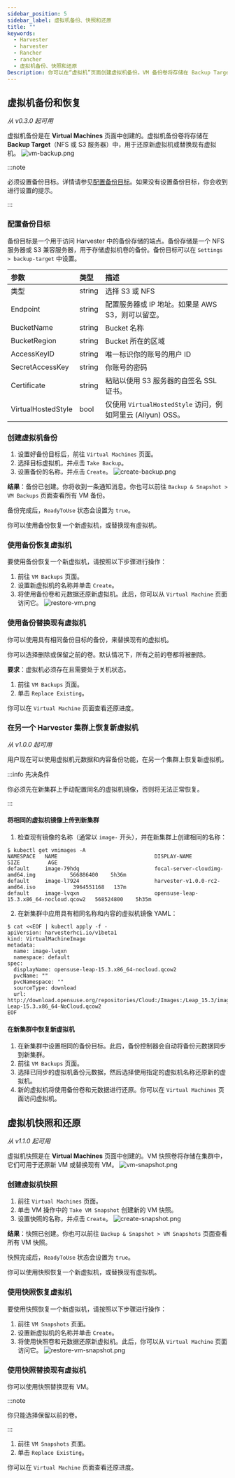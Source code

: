 ```yaml
---
sidebar_position: 5
sidebar_label: 虚拟机备份、快照和还原
title: ""
keywords:
  - Harvester
  - harvester
  - Rancher
  - rancher
  - 虚拟机备份、快照和还原
Description: 你可以在“虚拟机”页面创建虚拟机备份。VM 备份卷将存储在 Backup Target（NFS 或 S3 服务器）中，用于还原新 VM 或替换现有 VM。虚拟机快照可以在没有 Backup Target 的情况下工作。
---
```


## 虚拟机备份和恢复

_从 v0.3.0 起可用_

虚拟机备份是在 **Virtual Machines** 页面中创建的。虚拟机备份卷将存储在 **Backup Target**（NFS 或 S3 服务器）中，用于还原新虚拟机或替换现有虚拟机。
![vm-backup.png](/img/v1.1/vm/vm-backup.png)

:::note

必须设置备份目标。详情请参见[配置备份目标](#配置备份目标)。如果没有设置备份目标，你会收到进行设置的提示。

:::

### 配置备份目标

备份目标是一个用于访问 Harvester 中的备份存储的端点。备份存储是一个 NFS 服务器或 S3 兼容服务器，用于存储虚拟机卷的备份。备份目标可以在 `Settings > backup-target` 中设置。

| 参数 | 类型 | 描述 |
| :----------------- | :----- | :--------------------------------------------------------------------------------------- |
| 类型 | string | 选择 S3 或 NFS |
| Endpoint | string | 配置服务器或 IP 地址。如果是 AWS S3，则可以留空。 |
| BucketName | string | Bucket 名称 |
| BucketRegion | string | Bucket 所在的区域 |
| AccessKeyID | string | 唯一标识你的账号的用户 ID |
| SecretAccessKey | string | 你账号的密码 |
| Certificate | string | 粘贴以使用 S3 服务器的自签名 SSL 证书。 |
| VirtualHostedStyle | bool | 仅使用 `VirtualHostedStyle` 访问，例如阿里云 (Aliyun) OSS。 |

### 创建虚拟机备份

1. 设置好备份目标后，前往 `Virtual Machines` 页面。
1. 选择目标虚拟机，并点击 `Take Backup`。
1. 设置备份的名称，并点击 `Create`。
   ![create-backup.png](/img/v1.1/vm/create-backup.png)

**结果**：备份已创建。你将收到一条通知消息。你也可以前往 `Backup & Snapshot > VM Backups` 页面查看所有 VM 备份。

备份完成后，`ReadyToUse` 状态会设置为 `true`。

你可以使用备份恢复一个新虚拟机，或替换现有虚拟机。

### 使用备份恢复虚拟机

要使用备份恢复一个新虚拟机，请按照以下步骤进行操作：

1. 前往 `VM Backups` 页面。
1. 设置新虚拟机的名称并单击 `Create`。
1. 将使用备份卷和元数据还原新虚拟机。此后，你可以从 `Virtual Machine` 页面访问它。
   ![restore-vm.png](/img/v1.1/vm/restore-vm.png)

### 使用备份替换现有虚拟机

你可以使用具有相同备份目标的备份，来替换现有的虚拟机。

你可以选择删除或保留之前的卷。默认情况下，所有之前的卷都将被删除。

**要求**：虚拟机必须存在且需要处于关机状态。

1. 前往 `VM Backups` 页面。
1. 单击 `Replace Existing`。

你可以在 `Virtual Machine` 页面查看还原进度。

### 在另一个 Harvester 集群上恢复新虚拟机

_从 v1.0.0 起可用_

用户现在可以使用虚拟机元数据和内容备份功能，在另一个集群上恢复新虚拟机。

:::info 先决条件

你必须先在新集群上手动配置同名的虚拟机镜像，否则将无法正常恢复。

:::

#### 将相同的虚拟机镜像上传到新集群

1. 检查现有镜像的名称（通常以 `image-` 开头），并在新集群上创建相同的名称：
```
$ kubectl get vmimages -A
NAMESPACE   NAME                               DISPLAY-NAME                              SIZE         AGE
default     image-79hdq                        focal-server-cloudimg-amd64.img           566886400    5h36m
default     image-l7924                        harvester-v1.0.0-rc2-amd64.iso            3964551168   137m
default     image-lvqxn                        opensuse-leap-15.3.x86_64-nocloud.qcow2   568524800    5h35m
```
2. 在新集群中应用具有相同名称和内容的虚拟机镜像 YAML：
```
$ cat <<EOF | kubectl apply -f -
apiVersion: harvesterhci.io/v1beta1
kind: VirtualMachineImage
metadata:
  name: image-lvqxn
  namespace: default
spec:
  displayName: opensuse-leap-15.3.x86_64-nocloud.qcow2
  pvcName: ""
  pvcNamespace: ""
  sourceType: download
  url: http://download.opensuse.org/repositories/Cloud:/Images:/Leap_15.3/images/openSUSE-Leap-15.3.x86_64-NoCloud.qcow2
EOF
```

#### 在新集群中恢复新虚拟机

1. 在新集群中设置相同的备份目标。此后，备份控制器会自动将备份元数据同步到新集群。
2. 前往 `VM Backups` 页面。
3. 选择已同步的虚拟机备份元数据，然后选择使用指定的虚拟机名称还原新的虚拟机。
4. 新的虚拟机将使用备份卷和元数据进行还原。你可以在 `Virtual Machines` 页面访问虚拟机。

## 虚拟机快照和还原

_从 v1.1.0 起可用_

虚拟机快照是在 **Virtual Machines** 页面中创建的。VM 快照卷将存储在集群中，它们可用于还原新 VM 或替换现有 VM。
![vm-snapshot.png](/img/v1.1/vm/vm-snapshot.png)

### 创建虚拟机快照

1. 前往 `Virtual Machines` 页面。
1. 单击 VM 操作中的 `Take VM Snapshot` 创建新的 VM 快照。
1. 设置快照的名称，并点击 `Create`。
   ![create-snapshot.png](/img/v1.1/vm/create-snapshot.png)

**结果**：快照已创建。你也可以前往 `Backup & Snapshot > VM Snapshots` 页面查看所有 VM 快照。

快照完成后，`ReadyToUse` 状态会设置为 `true`。

你可以使用快照恢复一个新虚拟机，或替换现有虚拟机。

### 使用快照恢复虚拟机

要使用快照恢复一个新虚拟机，请按照以下步骤进行操作：

1. 前往 `VM Snapshots` 页面。
1. 设置新虚拟机的名称并单击 `Create`。
1. 将使用快照卷和元数据还原新虚拟机。此后，你可以从 `Virtual Machine` 页面访问它。
   ![restore-vm-snapshot.png](/img/v1.1/vm/restore-vm-snapshot.png)

### 使用快照替换现有虚拟机

你可以使用快照替换现有 VM。

:::note

你只能选择保留以前的卷。

:::

1. 前往 `VM Snapshots` 页面。
1. 单击 `Replace Existing`。

你可以在 `Virtual Machine` 页面查看还原进度。
